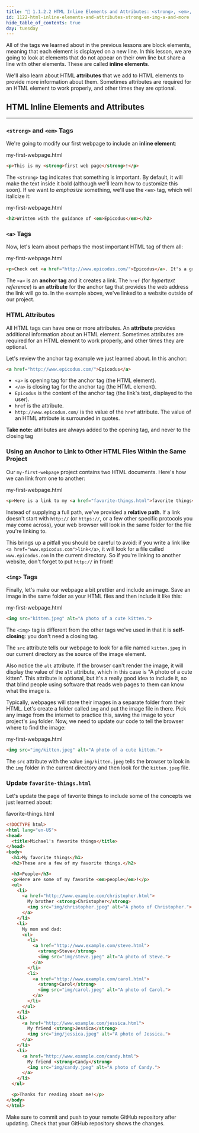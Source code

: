 ```yaml
---
title: "📓 1.1.2.2 HTML Inline Elements and Attributes: <strong>, <em>, <img>, <a>, and More"
id: 1122-html-inline-elements-and-attributes-strong-em-img-a-and-more
hide_table_of_contents: true
day: tuesday
---
```


All of the tags we learned about in the previous lessons are block elements, meaning that each element is displayed on a new line. In this lesson, we are going to look at elements that do not appear on their own line but share a line with other elements.  These are called **inline elements**. 

We'll also learn about HTML **attributes** that we add to HTML elements to provide more information about them. Sometimes attributes are required for an HTML element to work properly, and other times they are optional.

## HTML Inline Elements and Attributes

---

### `<strong>` and `<em>` Tags

We're going to modify our first webpage to include an **inline element**:

<div class="filename">my-first-webpage.html</div>

```html
<p>This is my <strong>first web page</strong>!</p>
```

The `<strong>` tag indicates that something is important. By default, it will make the text inside it bold (although we'll learn how to customize this soon). If we want to *emphasize* something, we'll use the `<em>` tag, which will italicize it:

<div class="filename">my-first-webpage.html</div>

```html
<h2>Written with the guidance of <em>Epicodus</em></h2>
```

### `<a>` Tags

Now, let's learn about perhaps the most important HTML tag of them all:

<div class="filename">my-first-webpage.html</div>

```html
<p>Check out <a href="http://www.epicodus.com/">Epicodus</a>. It's a great school for learning web programming!</p>
```

The `<a>` is an **anchor tag** and it creates a link. The `href` (for *hypertext reference*) is an **attribute** for the anchor tag that provides the web address the link will go to. In the example above, we've linked to a website outside of our project.

### HTML Attributes 

All HTML tags can have one or more attributes. An **attribute** provides additional information about an HTML element. Sometimes attributes are required for an HTML element to work properly, and other times they are optional.

Let's review the anchor tag example we just learned about. In this anchor:

```html
<a href="http://www.epicodus.com/">Epicodus</a>
```

* `<a>` is opening tag for the anchor tag (the HTML element).
* `</a>` is closing tag for the anchor tag (the HTML element).
* `Epicodus` is the content of the anchor tag (the link's text, displayed to the user).
* `href` is the attribute.
* `http://www.epicodus.com/` is the value of the `href` attribute. The value of an HTML attribute is surrounded in quotes.

**Take note:** attributes are always added to the opening tag, and never to the closing tag

### Using an Anchor to Link to Other HTML Files Within the Same Project 

Our `my-first-webpage` project contains two HTML documents. Here's how we can link from one to another:

<div class="filename">my-first-webpage.html</div>

```html
<p>Here is a link to my <a href="favorite-things.html">favorite things</a>.</p>
```

Instead of supplying a full path, we've provided a **relative path**. If a link doesn't start with `http://` (or `https://`, or a few other specific protocols you may come across), your web browser will look in the same folder for the file you're linking to.

This brings up a pitfall you should be careful to avoid: if you write a link like `<a href="www.epicodus.com">link</a>`, it will look for a file called `www.epicodus.com` in the current directory. So if you're linking to another website, don't forget to put `http://` in front!

### `<img>` Tags

Finally, let's make our webpage a bit prettier and include an image. Save an image in the same folder as your HTML files and then include it like this:

<div class="filename">my-first-webpage.html</div>

```html
<img src="kitten.jpeg" alt="A photo of a cute kitten.">
```

The `<img>` tag is different from the other tags we've used in that it is **self-closing**: you don't need a closing tag. 

The `src` attribute tells our webpage to look for a file named `kitten.jpeg` in our current directory as the source of the image element.

Also notice the `alt` attribute. If the browser can't render the image, it will display the value of the `alt` attribute, which in this case is "A photo of a cute kitten". This attribute is optional, but it's a really good idea to include it, so that blind people using software that reads web pages to them can know what the image is.

Typically, webpages will store their images in a separate folder from their HTML. Let's create a folder called `img` and put the image file in there. Pick any image from the internet to practice this, saving the image to your project's `img` folder. Now, we need to update our code to tell the browser where to find the image:

<div class="filename">my-first-webpage.html</div>

```html
<img src="img/kitten.jpeg" alt="A photo of a cute kitten.">
```

The `src` attribute with the value `img/kitten.jpeg` tells the browser to look in the `img` folder in the current directory and then look for the `kitten.jpeg` file.

### Update `favorite-things.html`

Let's update the page of favorite things to include some of the concepts we just learned about:

<div class="filename">favorite-things.html</div>

```html
<!DOCTYPE html>
<html lang="en-US">
<head>
  <title>Michael's favorite things</title>
</head>
<body>
  <h1>My favorite things</h1>
  <h2>These are a few of my favorite things.</h2>

  <h3>People</h3>
  <p>Here are some of my favorite <em>people</em>!</p>
  <ul>
    <li>
      <a href="http://www.example.com/christopher.html">
        My brother <strong>Christopher</strong>
        <img src="img/christopher.jpeg" alt="A photo of Christopher.">
      </a>
    </li>
    <li>
      My mom and dad:
      <ul>
        <li>
          <a href="http://www.example.com/steve.html">
            <strong>Steve</strong>
            <img src="img/steve.jpeg" alt="A photo of Steve.">
          </a>
        </li>
        <li>
          <a href="http://www.example.com/carol.html">
            <strong>Carol</strong>
            <img src="img/carol.jpeg" alt="A photo of Carol.">
          </a>
        </li>
      </ul>
    </li>
    <li>
      <a href="http://www.example.com/jessica.html">
        My friend <strong>Jessica</strong>
        <img src="img/jessica.jpeg" alt="A photo of Jessica.">
      </a>
    </li>
    <li>
      <a href="http://www.example.com/candy.html">
        My friend <strong>Candy</strong>
        <img src="img/candy.jpeg" alt="A photo of Candy.">
      </a>
    </li>
  </ul>

  <p>Thanks for reading about me!</p>
</body>
</html>
```

Make sure to commit and push to your remote GitHub repository after updating. Check that your GitHub repository shows the changes.
